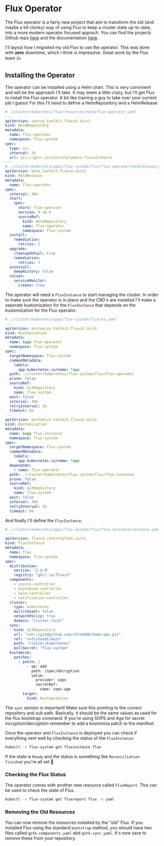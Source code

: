# Flux Operator
The Flux operator is a fairly new project that aim to transform the old (and maybe a bit clonky) way of using Flux to keep a cluster state up-to-date, into a more modern operator focused approch. You can find the projects Github repo [here](https://github.com/controlplaneio-fluxcd/flux-operator) and the documentation [here](https://fluxcd.control-plane.io/operator/).

I'll layout how I migrated my old Flux to use the operator. This was done with **zero** downtime, which I think is impressive. Great work by the Flux team :+1:

## Installing the Operator
The operator can be installed using a Helm chart. This is very convinient and will be the approach I'll take. It may seem a little crazy, but I'll get Flux to install the Flux operator. A bit like training a guy to take over your current job I guess! For this I'll need to define a HelmRepository and a HelmRelease:

```yaml
# ./cluster/kubernets/flux/resources/helm/flux-operator.yaml
---
apiVersion: source.toolkit.fluxcd.io/v1
kind: HelmRepository
metadata:
  name: flux-operator
  namespace: flux-system
spec:
  type: oci
  interval: 2h
  url: oci://ghcr.io/controlplaneio-fluxcd/charts
---
# ./cluster/kubernets/apps/flux-system/flux/flux-operator/helmrelease.yaml
apiVersion: helm.toolkit.fluxcd.io/v2
kind: HelmRelease
metadata:
  name: flux-operator
spec:
  interval: 30m
  chart:
    spec:
      chart: flux-operator
      version: 0.10.0
      sourceRef:
        kind: HelmRepository
        name: flux-operator
        namespace: flux-system
  install:
    remediation:
      retries: 3
  upgrade:
    cleanupOnFail: true
    remediation:
      retries: 3
  uninstall:
    keepHistory: false
  values:
    serviceMonitor:
      create: true
```

The operator will need a `FluxInstance` to start managing the cluster. In order to make sure the operator is in place and the CRD's are installed I'll make a seperate kustomization for the `FluxInstance` that depends on the kustomization for the Flux operator.

```yaml
# ./cluster/kubernets/apps/flux-system/flux/ks.yaml
---
apiVersion: kustomize.toolkit.fluxcd.io/v1
kind: Kustomization
metadata:
  name: &app flux-operator
  namespace: flux-system
spec:
  targetNamespace: flux-system
  commonMetadata:
    labels:
      app.kubernetes.io/name: *app
  path: ./cluster/kubernetes/flux-system/flux/flux-operator
  prune: false
  sourceRef:
    kind: GitRepository
    name: flux-system
  wait: false
  interval: 30m
  retryInterval: 1m
  timeout: 5m
---
apiVersion: kustomize.toolkit.fluxcd.io/v1
kind: Kustomization
metadata:
  name: &app flux-instance
  namespace: flux-system
spec:
  targetNamespace: flux-system
  commonMetadata:
    labels:
      app.kubernetes.io/name: *app
  dependsOn:
    - name: flux-operator
  path: ./cluster/kubernetes/flux-system/flux/flux-instance
  prune: false
  sourceRef:
    kind: GitRepository
    name: flux-system
  wait: false
  interval: 30m
  retryInterval: 1m
  timeout: 5m
```

And finally I'll define the `FluxInstance`.

```yaml
# ./cluster/kubernets/apps/flux-system/flux/flux-instance/instance.yaml
---
apiVersion: fluxcd.controlplane.io/v1
kind: FluxInstance
metadata:
  name: flux
  namespace: flux-system
spec:
  distribution:
    version: "2.4.0"
    registry: "ghcr.io/fluxcd"
  components:
    - source-controller
    - kustomize-controller
    - helm-controller
    - notification-controller
  cluster:
    type: kubernetes
    multitenant: false
    networkPolicy: true
    domain: "cluster.local"
  sync:
    kind: GitRepository
    url: "ssh://git@github.com/chrede88/home-ops.git"
    ref: "refs/heads/main"
    path: "cluster/kubernetes"
    pullSecret: "flux-system"
  kustomize:
    patches:
      - patch: |
          - op: add
            path: /spec/decryption
            value:
              provider: sops
              secretRef:
                name: sops-age
        target:
          kind: Kustomization
```

The `sync` section is important! Make sure this pointing to the correct repository and sub path. Basically, it should be the same values as used for the flux bootstrap command. If you're using SOPS and Age for secret incryption/decryption remember to add a kostomiza patch to the manifest.

Once the operator and `FluxInstance` is deployed you can check if everything vent well by checking the status of the `FluxInstance`:

```zsh
kubectl -n flux-system get fluxinstance flux
```

If the state is `Ready` and the status is something like `Reconciliation finished` you're all set :tada:

### Checking the Flux Status
The operator comes with another new resource called `FluxReport`. This can be used to check the state of Flux.

```zsh
kubectl -n flux-system get fluxreport flux -o yaml
```

### Removing the Old Resources
You can now remove the resources installed by the "old" Flux. If you installed Flux using the standard `bootstrap` method, you should have two files called `gotk-components.yaml` abd `gotk-sync.yaml`. It's now save to remove these from your repository.